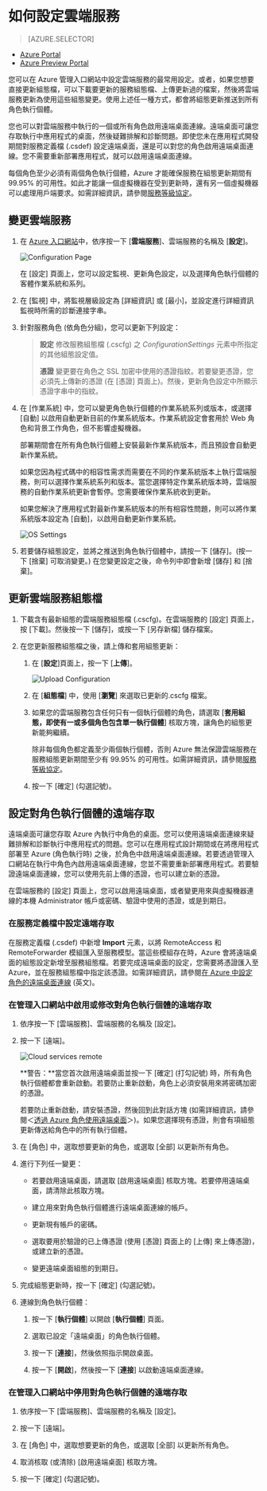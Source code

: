 <properties 
	pageTitle="如何設定雲端服務 - Azure" 
	description="了解如何在 Azure 中設定雲端服務。了解更新雲端服務組態和設定角色執行個體的遠端存取。" 
	services="cloud-services" 
	documentationCenter="" 
	authors="Thraka" 
	manager="timlt" 
	editor=""/>

<tags 
	ms.service="cloud-services" 
	ms.workload="tbd" 
	ms.tgt_pltfrm="na" 
	ms.devlang="na" 
	ms.topic="article" 
	ms.date="06/29/2015"
	ms.author="adegeo"/>




# 如何設定雲端服務

> [AZURE.SELECTOR]
- [Azure Portal](cloud-services-how-to-configure.md)
- [Azure Preview Portal](cloud-services-how-to-configure-portal.md)

您可以在 Azure 管理入口網站中設定雲端服務的最常用設定。或者，如果您想要直接更新組態檔，可以下載要更新的服務組態檔、上傳更新過的檔案，然後將雲端服務更新為使用這些組態變更。使用上述任一種方式，都會將組態更新推送到所有角色執行個體。

您也可以對雲端服務中執行的一個或所有角色啟用遠端桌面連線。遠端桌面可讓您存取執行中應用程式的桌面，然後疑難排解和診斷問題。即使您未在應用程式開發期間對服務定義檔 (.csdef) 設定遠端桌面，還是可以對您的角色啟用遠端桌面連線。您不需要重新部署應用程式，就可以啟用遠端桌面連線。

每個角色至少必須有兩個角色執行個體，Azure 才能確保服務在組態更新期間有 99.95% 的可用性。如此才能讓一個虛擬機器在受到更新時，還有另一個虛擬機器可以處理用戶端要求。如需詳細資訊，請參閱[服務等級協定](http://azure.microsoft.com/support/legal/sla/)。

## 變更雲端服務

1. 在 [Azure 入口網站](http://manage.windowsazure.com/)中，依序按一下 [**雲端服務**]、雲端服務的名稱及 [**設定**]。

    ![Configuration Page](./media/cloud-services-how-to-configure/CloudServices_ConfigurePage1.png)
    
    在 [設定] 頁面上，您可以設定監視、更新角色設定，以及選擇角色執行個體的客體作業系統和系列。

2. 在 [監視] 中，將監視層級設定為 [詳細資訊] 或 [最小]，並設定進行詳細資訊監視時所需的診斷連接字串。

3. 針對服務角色 (依角色分組)，您可以更新下列設定：
    
    >**設定** 修改服務組態檔 (.cscfg) 之 *ConfigurationSettings* 元素中所指定的其他組態設定值。
    >
    >**憑證** 變更要在角色之 SSL 加密中使用的憑證指紋。若要變更憑證，您必須先上傳新的憑證 (在 [憑證] 頁面上)。然後，更新角色設定中所顯示憑證字串中的指紋。

4. 在 [作業系統] 中，您可以變更角色執行個體的作業系統系列或版本，或選擇 [自動] 以啟用自動更新目前的作業系統版本。作業系統設定會套用於 Web 角色和背景工作角色，但不影響虛擬機器。

    部署期間會在所有角色執行個體上安裝最新作業系統版本，而且預設會自動更新作業系統。
    
    如果您因為程式碼中的相容性需求而需要在不同的作業系統版本上執行雲端服務，則可以選擇作業系統系列和版本。當您選擇特定作業系統版本時，雲端服務的自動作業系統更新會暫停。您需要確保作業系統收到更新。
    
    如果您解決了應用程式對最新作業系統版本的所有相容性問題，則可以將作業系統版本設定為 [自動]，以啟用自動更新作業系統。
    
    ![OS Settings](./media/cloud-services-how-to-configure/CloudServices_ConfigurePage_OSSettings.png)

5. 若要儲存組態設定，並將之推送到角色執行個體中，請按一下 [儲存]。(按一下 [捨棄] 可取消變更。) 在您變更設定之後，命令列中即會新增 [儲存] 和 [捨棄]。

## 更新雲端服務組態檔

1. 下載含有最新組態的雲端服務組態檔 (.cscfg)。在雲端服務的 [設定] 頁面上，按 [下載]。然後按一下 [儲存]，或按一下 [另存新檔] 儲存檔案。

2. 在您更新服務組態檔之後，請上傳和套用組態更新：

    1. 在 [**設定**]頁面上，按一下 [**上傳**]。
    
        ![Upload Configuration](./media/cloud-services-how-to-configure/CloudServices_UploadConfigFile.png)
    
    2. 在 [**組態檔**] 中，使用 [**瀏覽**] 來選取已更新的.cscfg 檔案。
    
    3. 如果您的雲端服務包含任何只有一個執行個體的角色，請選取 [**套用組態，即使有一或多個角色包含單一執行個體**] 核取方塊，讓角色的組態更新能夠繼續。
    
        除非每個角色都定義至少兩個執行個體，否則 Azure 無法保證雲端服務在服務組態更新期間至少有 99.95% 的可用性。如需詳細資訊，請參閱[服務等級協定](http://azure.microsoft.com/support/legal/sla/)。
    
    4. 按一下 [確定] (勾選記號)。


## 設定對角色執行個體的遠端存取

遠端桌面可讓您存取 Azure 內執行中角色的桌面。您可以使用遠端桌面連線來疑難排解和診斷執行中應用程式的問題。您可以在應用程式設計期間或在將應用程式部署至 Azure (角色執行時) 之後，於角色中啟用遠端桌面連線。若要透過管理入口網站在執行中角色內啟用遠端桌面連線，您並不需要重新部署應用程式。若要驗證遠端桌面連線，您可以使用先前上傳的憑證，也可以建立新的憑證。

在雲端服務的 [設定] 頁面上，您可以啟用遠端桌面，或者變更用來與虛擬機器連線的本機 Administrator 帳戶或密碼、驗證中使用的憑證，或是到期日。

### 在服務定義檔中設定遠端存取

在服務定義檔 (.csdef) 中新增 **Import** 元素，以將 RemoteAccess 和 RemoteForwarder 模組匯入至服務模型。當這些模組存在時，Azure 會將遠端桌面的組態設定新增至服務組態檔。若要完成遠端桌面的設定，您需要將憑證匯入至 Azure，並在服務組態檔中指定該憑證。如需詳細資訊，請參閱[在 Azure 中設定角色的遠端桌面連線][] (英文)。

### 在管理入口網站中啟用或修改對角色執行個體的遠端存取

1. 依序按一下 [雲端服務]、雲端服務的名稱及 [設定]。

2. 按一下 [遠端]。
    
    ![Cloud services remote](./media/cloud-services-how-to-configure/CloudServices_Remote.png)
    
    **警告：**當您首次啟用遠端桌面並按一下 [確定] (打勾記號) 時，所有角色執行個體都會重新啟動。若要防止重新啟動，角色上必須安裝用來將密碼加密的憑證。
    
    若要防止重新啟動，請安裝憑證，然後回到此對話方塊 (如需詳細資訊，請參閱＜[透過 Azure 角色使用遠端桌面][]＞)。如果您選擇現有憑證，則會有項組態更新傳送給角色中的所有執行個體。

3. 在 [角色] 中，選取想要更新的角色，或選取 [全部] 以更新所有角色。

4. 進行下列任一變更：
    
    - 若要啟用遠端桌面，請選取 [啟用遠端桌面] 核取方塊。若要停用遠端桌面，請清除此核取方塊。
    
    - 建立用來對角色執行個體進行遠端桌面連線的帳戶。
    
    - 更新現有帳戶的密碼。
    
    - 選取要用於驗證的已上傳憑證 (使用 [憑證] 頁面上的 [上傳] 來上傳憑證)，或建立新的憑證。
    
    - 變更遠端桌面組態的到期日。

5. 完成組態更新時，按一下 [確定] (勾選記號)。

6. 連線到角色執行個體：
    
    1. 按一下 [**執行個體**] 以開啟 [**執行個體**] 頁面。
    
    2. 選取已設定「遠端桌面」的角色執行個體。
    
    3. 按一下 [**連接**]，然後依照指示開啟桌面。
    
    4. 按一下 [**開啟**]，然後按一下 [**連接**] 以啟動遠端桌面連線。

### 在管理入口網站中停用對角色執行個體的遠端存取

1. 依序按一下 [雲端服務]、雲端服務的名稱及 [設定]。

2. 按一下 [遠端]。

3. 在 [角色] 中，選取想要更新的角色，或選取 [全部] 以更新所有角色。

4. 取消核取 (或清除) [啟用遠端桌面] 核取方塊。

5. 按一下 [確定] (勾選記號)。

[在 Azure 中設定角色的遠端桌面連線]: https://msdn.microsoft.com/library/azure/hh124107.aspx

[透過 Azure 角色使用遠端桌面]: https://msdn.microsoft.com/library/azure/gg443832.aspx
			
 

<!---HONumber=July15_HO4-->